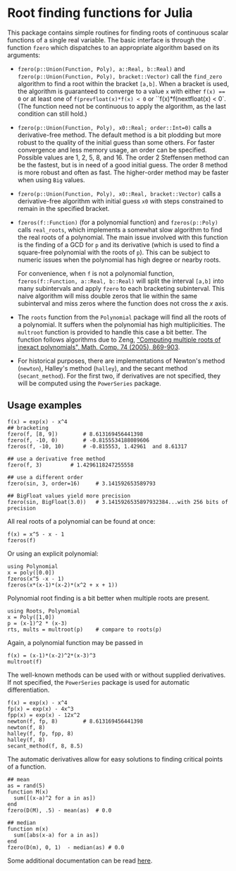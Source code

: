# Root finding functions for Julia

This package contains simple routines for finding roots of continuous
scalar functions of a single real variable. The basic interface is
through the function `fzero` which dispatches to an appropriate
algorithm based on its arguments:

* `fzero(p::Union(Function, Poly), a::Real, b::Real)` and
  `fzero(p::Union(Function, Poly), bracket::Vector)` call the
  `find_zero` algorithm to find a root within the bracket `[a,b]`.
  When a bracket is used, the algorithm is guaranteed to converge to a
  value `x` with either `f(x) == 0` or at least one of
  `f(prevfloat(x)*f(x) < 0` or ``f(x)*f(nextfloat(x) < 0`. (The
  function need not be continuous to apply the algorithm, as the last
  condition can still hold.)


* `fzero(p::Union(Function, Poly), x0::Real; order::Int=0)` calls a
  derivative-free method. The default method is a bit plodding but
  more robust to the quality of the initial guess than some others.
  For faster convergence and less memory usage, an order can be
  specified. Possible values are 1, 2, 5, 8, and 16. The order 2
  Steffensen method can be the fastest, but is in need of a good
  initial guess. The order 8 method is more robust and often as
  fast. The higher-order method may be faster when using `Big` values.

* `fzero(p::Union(Function, Poly), x0::Real, bracket::Vector)` calls
  a derivative-free algorithm with initial guess `x0` with steps constrained
  to remain in the specified bracket.

* `fzeros(f::Function)` (for a polynomial function) and
  `fzeros(p::Poly)` calls `real_roots`, which implements a somewhat
  slow algorithm to find the real roots of a polynomial. The main
  issue involved with this function is the finding of a GCD for `p`
  and its derivative (which is used to find a square-free polynomial
  with the roots of `p`). This can be subject to numeric issues when
  the polynomial has high degree or nearby roots.


  For convenience, when `f` is not a polynomial function,
  `fzeros(f::Function, a::Real, b::Real)` will split the interval
  `[a,b]` into many subintervals and apply `fzero` to each bracketing
  subinterval. This naive algorithm will miss double zeros that lie
  within the same subinterval and miss zeros where the function does
  not cross the $x$ axis.

* The `roots` function from the `Polynomial` package will find all the
  roots of a polynomial. It suffers when the polynomial has high
  multiplicities. The `multroot` function is provided to handle this
  case a bit better.  The function follows algorithms due to Zeng,
  ["Computing multiple roots of inexact polynomials", Math. Comp. 74
  (2005),
  869-903](http://www.ams.org/journals/mcom/2005-74-250/S0025-5718-04-01692-8/home.html).


* For historical purposes, there are implementations of Newton's
  method (`newton`), Halley's method (`halley`), and the secant method
  (`secant_method`). For the first two, if derivatives are not
  specified, they will be computed using the `PowerSeries` package.


## Usage examples

```
f(x) = exp(x) - x^4
## bracketing
fzero(f, [8, 9])		# 8.613169456441398
fzero(f, -10, 0)		# -0.8155534188089606
fzeros(f, -10, 10)		# -0.815553, 1.42961  and 8.61317 

## use a derivative free method
fzero(f, 3)			# 1.4296118247255558

## use a different order
fzero(sin, 3, order=16)		# 3.141592653589793

## BigFloat values yield more precision
fzero(sin, BigFloat(3.0))	# 3.1415926535897932384...with 256 bits of precision
```


All real roots of a polynomial can be found at once:

```
f(x) = x^5 - x - 1
fzeros(f)
```

Or using an explicit polynomial:

```
using Polynomial
x = poly([0.0])
fzeros(x^5 -x - 1)
fzeros(x*(x-1)*(x-2)*(x^2 + x + 1))
```

Polynomial root finding is a bit better when multiple roots are present.

```
using Roots, Polynomial
x = Poly([1,0])
p = (x-1)^2 * (x-3)
rts, mults = multroot(p)	# compare to roots(p)
```

Again, a polynomial function may be passed in

```
f(x) = (x-1)*(x-2)^2*(x-3)^3
multroot(f)
```

The well-known methods can be used with or without supplied
derivatives. If not specified, the `PowerSeries` package is used for
automatic differentiation.

```
f(x) = exp(x) - x^4
fp(x) = exp(x) - 4x^3
fpp(x) = exp(x) - 12x^2
newton(f, fp, 8)		# 8.613169456441398
newton(f, 8)	
halley(f, fp, fpp, 8)
halley(f, 8)
secant_method(f, 8, 8.5)
```

The automatic derivatives allow for easy solutions to finding critical
points of a function.

```
## mean
as = rand(5)
function M(x) 
  sum([(x-a)^2 for a in as])
end
fzero(D(M), .5) - mean(as)	# 0.0

## median
function m(x) 
  sum([abs(x-a) for a in as])
end
fzero(D(m), 0, 1)  - median(as)	# 0.0
```

Some additional documentation can be read [here](http://nbviewer.ipython.org/url/github.com/JuliaLang/Roots.jl/blob/master/doc/roots.ipynb?create=1).
